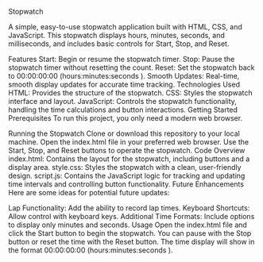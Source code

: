 Stopwatch

A simple, easy-to-use stopwatch application built with HTML, CSS, and JavaScript. This stopwatch displays hours, minutes, seconds, and milliseconds, and includes basic controls for Start, Stop, and Reset.

Features
Start: Begin or resume the stopwatch timer.
Stop: Pause the stopwatch timer without resetting the count.
Reset: Set the stopwatch back to 00:00:00:00 (hours:minutes:seconds
).
Smooth Updates: Real-time, smooth display updates for accurate time tracking.
Technologies Used
HTML: Provides the structure of the stopwatch.
CSS: Styles the stopwatch interface and layout.
JavaScript: Controls the stopwatch functionality, handling the time calculations and button interactions.
Getting Started
Prerequisites
To run this project, you only need a modern web browser.

Running the Stopwatch
Clone or download this repository to your local machine.
Open the index.html file in your preferred web browser.
Use the Start, Stop, and Reset buttons to operate the stopwatch.
Code Overview
index.html: Contains the layout for the stopwatch, including buttons and a display area.
style.css: Styles the stopwatch with a clean, user-friendly design.
script.js: Contains the JavaScript logic for tracking and updating time intervals and controlling button functionality.
Future Enhancements
Here are some ideas for potential future updates:

Lap Functionality: Add the ability to record lap times.
Keyboard Shortcuts: Allow control with keyboard keys.
Additional Time Formats: Include options to display only minutes and seconds.
Usage
Open the index.html file and click the Start button to begin the stopwatch. You can pause with the Stop button or reset the time with the Reset button. The time display will show in the format 00:00:00:00 (hours:minutes:seconds
).

